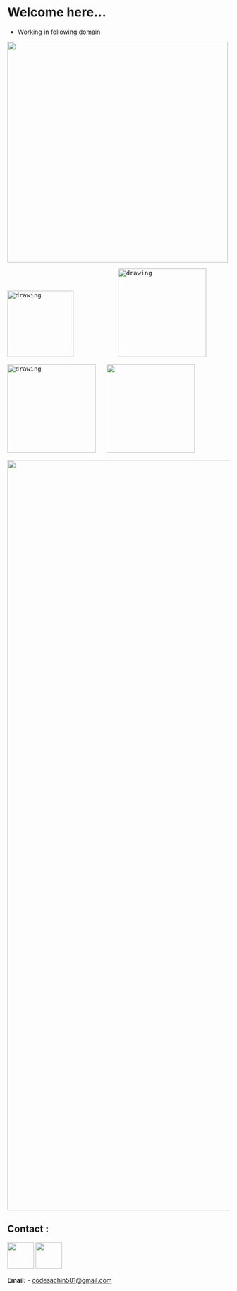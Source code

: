 # Welcome here...
- Working in following domain

<img src = "https://user-images.githubusercontent.com/77486237/164686410-13af56ef-b5f9-47b9-bb61-4603bad78a55.png" width="500"/>
<pre>
<img src="https://docs.microsoft.com/cs-cz/windows/images/c-logo.png" alt="drawing" width="150"/>            <img src="https://i.pinimg.com/originals/74/50/14/74501403f53a5ed702543483addd5e21.gif" alt="drawing" width="200"/>    
</pre>
<pre>
<img src="https://content.techgig.com/photo/84677604/5-reasons-to-use-python-programming-language-for-web-app-development.jpg?237359" alt="drawing" width="200"/>   <img src="https://lh3.googleusercontent.com/GTmuiIZrppouc6hhdWiocybtRx1Tpbl52eYw4l-nAqHtHd4BpSMEqe-vGv7ZFiaHhG_l4v2m5Fdhapxw9aFLf28ErztHEv5WYIz5fA" width="200"/>              </pre>

<img src="https://bucketeer-e05bbc84-baa3-437e-9518-adb32be77984.s3.amazonaws.com/public/images/48a148c4-2202-4b94-98a9-1a41875a0f49_500x281.gif" width="1700"/>
  

## Contact :
<a href="https://www.linkedin.com/in/sachin-solanki-8a51a71b2/"><img src="https://www.pngkit.com/png/detail/14-145502_linkedin-color-icon-linkedin-logo-round-png.png" style="width:60px"></a>        <a href="https://twitter.com/Sachin120202"><img src="https://1000logos.net/wp-content/uploads/2021/04/Twitter-logo.png" style="width:60px"></a>

**Email:** - codesachin501@gmail.com

